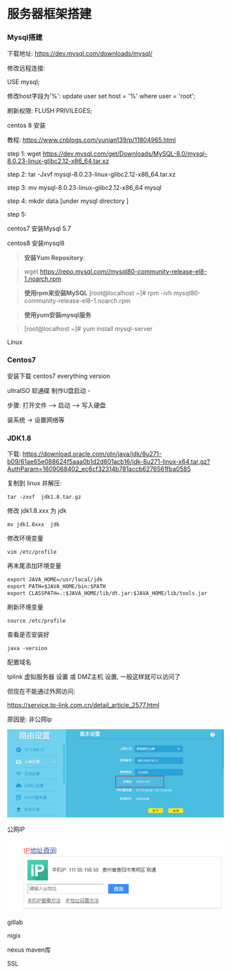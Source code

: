 # 服务器框架搭建

### Mysql搭建

下载地址: https://dev.mysql.com/downloads/mysql/

修改远程连接:

USE mysql;

修改host字段为'%':  update user set host = '%' where user = 'root';

刷新权限: FLUSH PRIVILEGES;



centos 8 安装

教程: https://www.cnblogs.com/yunian139/p/11804965.html

step 1: wget  https://dev.mysql.com/get/Downloads/MySQL-8.0/mysql-8.0.23-linux-glibc2.12-x86_64.tar.xz

step 2: tar -Jxvf mysql-8.0.23-linux-glibc2.12-x86_64.tar.xz 

step 3: mv mysql-8.0.23-linux-glibc2.12-x86_64 mysql

step 4: mkdir data  [under mysql directory ]

step 5: 

centos7 安装Mysql 5.7





centos8 安装mysql8

> **安装Yum Repository**:

> wget https://repo.mysql.com//mysql80-community-release-el8-1.noarch.rpm

> **使用rpm来安装MySQL**
> [root@localhost ~]# rpm -ivh mysql80-community-release-el8-1.noarch.rpm

> **使用yum安装mysql服务**

> [root@localhost ~]# yum install mysql-server







Linux 

### Centos7

安装下载 centos7 everything version

ultraISO 软通碟 制作U盘启动 - 

步骤: 打开文件 -->  启动  -->  写入硬盘   

装系统 -> 设置网络等



### JDK1.8

下载: https://download.oracle.com/otn/java/jdk/8u271-b09/61ae65e088624f5aaa0b1d2d801acb16/jdk-8u271-linux-x64.tar.gz?AuthParam=1609068402_ec6cf32314b781accb6276561fba0585

复制到 linux 并解压:

```
tar -zxvf  jdk1.8.tar.gz
```

修改 jdk1.8.xxx 为 jdk

```
mv jdk1.8xxx  jdk 
```

修改环境变量 

```
vim /etc/profile
```

再末尾添加环境变量

```
export JAVA_HOME=/usr/local/jdk
export PATH=$JAVA_HOME/bin:$PATH
export CLASSPATH=.:$JAVA_HOME/lib/dt.jar:$JAVA_HOME/lib/tools.jar
```

刷新环境变量

```
source /etc/profile
```

查看是否安装好

```
java -version
```



配置域名

tplink 虚拟服务器 设置  或  DMZ主机 设置, 一般这样就可以访问了

但现在不能通过外网访问: 

https://service.tp-link.com.cn/detail_article_2577.html

原因是: 非公网ip

![image-20201227220838701](images/image-20201227220838701.png)

公网IP

![image-20201227220918625](images/image-20201227220918625.png)



gitlab



nigix



nexus  maven库 



SSL



